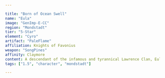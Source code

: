 ```yaml
---

title: "Born of Ocean Swell"
name: "Eula"
image: "GenImp-E-CC"
region: "Mondstadt"
tier: "5-Star"
element: "Cyro"
artifact: "PaleFlame"
affiliation: Knights of Favonius
weapon: "SongPines"
affinity: Claymore
content: A descendant of the infamous and tyrannical Lawrence Clan, Eula is the captain of the Reconnaissance Company with the Knights of Favonius.
tags: ["1.5", "character", "mondstadt"]

---
```

